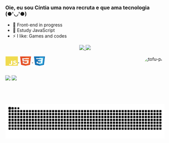 ### Oie, eu sou Cíntia uma nova recruta e que ama tecnologia (●'◡'●) 

- 🔭 Front-end in progress
- 🌱 Estudy JavaScript
- ⚡ I like: Games and codes

<div align="center">
  <a href="https://github.com/tofuzinha">
  <img height="180em" src="https://github-readme-stats.vercel.app/api?username=tofuzinha&show_icons=true&theme=dracula&include_all_commits=true&count_private=true"/>
  <img height="180em" src="https://github-readme-stats.vercel.app/api/top-langs/?username=tofuzinha&layout=compact&langs_count=7&theme=dracula"/>
</div>
<div style="display: inline_block"><br>
  <img align="center" alt="tofu-Js" height="30" width="40" src="https://raw.githubusercontent.com/devicons/devicon/master/icons/javascript/javascript-plain.svg">
  <img align="center" alt="tofu-HTML" height="30" width="40" src="https://raw.githubusercontent.com/devicons/devicon/master/icons/html5/html5-original.svg">
  <img align="center" alt="tofu-CSS" height="30" width="40" src="https://raw.githubusercontent.com/devicons/devicon/master/icons/css3/css3-original.svg">
  <img align="right" alt="tofu-pic" height="150" style="border-radius:50px;" src="https://i.picasion.com/pic91/49dd07ef613a67b7fbca0db844df055e.gif">
</div>
  
  ##
  
<div> 
  <a href = "mailto:cinthya.artesg@gmail.com"><img src="https://img.shields.io/badge/-Gmail-%23333?style=for-the-badge&logo=gmail&logoColor=white" target="_blank"></a>
  <a href="https://www.linkedin.com/in/cintia-souza-4690b1b4/" target="_blank"><img src="https://img.shields.io/badge/-LinkedIn-%230077B5?style=for-the-badge&logo=linkedin&logoColor=white" target="_blank"></a> 
 
  ![Snake animation](https://github.com/tofuzinha/tofuzinha/blob/output/github-contribution-grid-snake.svg)
 
</div>
